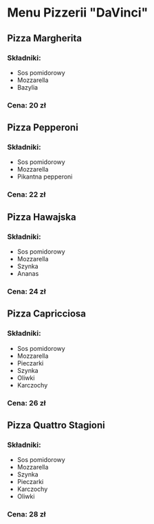 # Menu Pizzerii "DaVinci"

## Pizza Margherita
### Składniki:
- Sos pomidorowy
- Mozzarella
- Bazylia
### Cena: 20 zł

## Pizza Pepperoni
### Składniki:
- Sos pomidorowy
- Mozzarella
- Pikantna pepperoni
### Cena: 22 zł

## Pizza Hawajska
### Składniki:
- Sos pomidorowy
- Mozzarella
- Szynka
- Ananas
### Cena: 24 zł

## Pizza Capricciosa
### Składniki:
- Sos pomidorowy
- Mozzarella
- Pieczarki
- Szynka
- Oliwki
- Karczochy
### Cena: 26 zł

## Pizza Quattro Stagioni
### Składniki:
- Sos pomidorowy
- Mozzarella
- Szynka
- Pieczarki
- Karczochy
- Oliwki
### Cena: 28 zł
